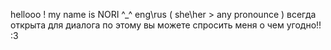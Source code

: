 hellooo ! my name is NORI ^_^
eng\rus ( she\her > any pronounce )
всегда открыта для диалога по этому вы можете спросить меня о чем угодно!! :3 

<gif width="240" height="320" alt="gif" src="https://github.com/user-attachments/assets/765a2e9e-4f58-44be-a1b3-93b1e2d7c18f" />




